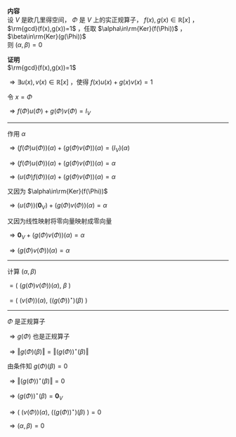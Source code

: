 **内容**  
设 $V$ 是欧几里得空间， $\Phi$ 是 $V$ 上的实正规算子， $f(x),g(x)\in\mathbb{R}[x]$ ，  
 $\rm{gcd}(f(x),g(x))=1$ ，任取 $\alpha\in\rm{Ker}(f(\Phi))$ ， $\beta\in\rm{Ker}(g(\Phi))$   
则 $(\alpha,\beta)=0$   
  
**证明**  
 $\rm{gcd}(f(x),g(x))=1$   
  
 $\Rightarrow\exists u(x),v(x)\in\mathbb{R}[x]$ ，使得 $f(x)u(x)+g(x)v(x)=1$   
  
令 $x=\Phi$   
  
 $\Rightarrow f(\Phi)u(\Phi)+g(\Phi)v(\Phi)=I_V$   
  
---  
  
作用 $\alpha$   
  
 $\Rightarrow (f(\Phi)u(\Phi))(\alpha)+(g(\Phi)v(\Phi))(\alpha)=(I_V)(\alpha)$   
  
 $\Rightarrow (f(\Phi)u(\Phi))(\alpha)+(g(\Phi)v(\Phi))(\alpha)=\alpha$   
  
 $\Rightarrow (u(\Phi)f(\Phi))(\alpha)+(g(\Phi)v(\Phi))(\alpha)=\alpha$   
  
又因为 $\alpha\in\rm{Ker}(f(\Phi))$   
  
 $\Rightarrow (u(\Phi))(\mathbf0_V)+(g(\Phi)v(\Phi))(\alpha)=\alpha$   
  
又因为线性映射将零向量映射成零向量  
  
 $\Rightarrow\mathbf0_V+(g(\Phi)v(\Phi))(\alpha)=\alpha$   
  
 $\Rightarrow(g(\Phi)v(\Phi))(\alpha)=\alpha$   
  
---  
  
计算 $(\alpha,\beta)$   
  
 $=(\ (g(\Phi)v(\Phi))(\alpha),\ \beta\ )$   
  
 $=(\ (v(\Phi))(\alpha),\ ((g(\Phi))^\star)(\beta)\ )$   
  
---  
  
 $\Phi$ 是正规算子  
  
 $\Rightarrow g(\Phi)$ 也是正规算子  
  
 $\Rightarrow\Vert g(\Phi)(\beta)\Vert=\Vert (g(\Phi))^\star(\beta)\Vert$   
  
由条件知 $g(\Phi)(\beta)=0$   
  
 $\Rightarrow\Vert (g(\Phi))^\star(\beta)\Vert=0$   
  
 $\Rightarrow(g(\Phi))^\star(\beta)=\mathbf0_V$   
  
 $\Rightarrow(\ (v(\Phi))(\alpha),\ ((g(\Phi))^\star)(\beta)\ )=0$   
  
 $\Rightarrow(\alpha,\beta)=0$   
